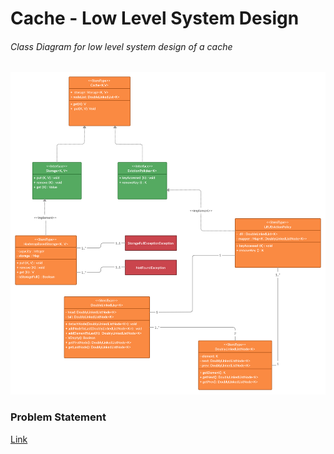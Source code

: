 # Cache - Low Level System Design

###### Class Diagram for low level system design of a cache

![cache image](./class%20diagram/cache-low-level-design.png)

### Problem Statement

[Link](https://github.com/anomaly2104/cache-low-level-system-design/blob/master/problem-statement.md)
